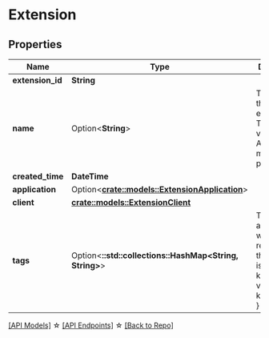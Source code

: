 # Extension

## Properties

Name | Type | Description | Notes
------------ | ------------- | ------------- | -------------
**extension_id** | **String** |  | [readonly]
**name** | Option<**String**> | The name of the extension. This name is visible in the Authress management portal | [optional]
**created_time** | **DateTime** |  | [readonly]
**application** | Option<[**crate::models::ExtensionApplication**](ExtensionApplication.md)> |  | [optional]
**client** | [**crate::models::ExtensionClient**](ExtensionClient.md) |  | 
**tags** | Option<**::std::collections::HashMap<String, String>**> | The tags associated with this resource, this property is an map. { key1: value1, key2: value2 } | [optional]

[[API Models]](./README.md#documentation-for-models) ☆ [[API Endpoints]](./README.md#documentation-for-api-endpoints) ☆ [[Back to Repo]](../README.md)


